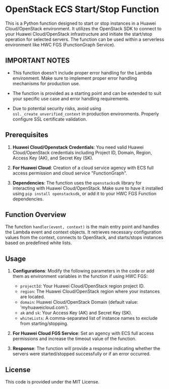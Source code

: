 # OpenStack ECS Start/Stop Function

This is a Python function designed to start or stop instances in a Huawei Cloud/OpenStack environment. It utilizes the OpenStack SDK to connect to your Huawei Cloud/OpenStack infrastructure and initiate the start/stop operation for selected servers. The function can be used within a serverless environment like HWC FGS (FunctionGraph Service).

## IMPORTANT NOTES

- This function doesn't include proper error handling for the Lambda environment. Make sure to implement proper error handling mechanisms for production use.

- The function is provided as a starting point and can be extended to suit your specific use case and error handling requirements.

- Due to potential security risks, avoid using `ssl._create_unverified_context` in production environments. Properly configure SSL certificate validation.

## Prerequisites

1. **Huawei Cloud/Openstack Credentials**: You need valid Huawei Cloud/OpenStack credentials including Project ID, Domain, Region, Access Key (AK), and Secret Key (SK).

2. **For Huawei Cloud**: Creation of a cloud service agency with ECS full access permission and cloud service "FunctionGraph".

3. **Dependencies**: The function uses the `openstacksdk` library for interacting with Huawei Cloud/OpenStack. Make sure to have it installed using `pip install openstacksdk`, or add it to your HWC FGS Function dependencies.

## Function Overview

The function `handler(event, context)` is the main entry point and handles the Lambda event and context objects. It retrieves necessary configuration values from the context, connects to OpenStack, and starts/stops instances based on predefined white lists.

## Usage

1. **Configurations**: Modify the following parameters in the code or add them as environment variables in the function if using HWC FGS:

   - `projectId`: Your Huawei Cloud/OpenStack region project ID.
   - `region`: The Huawei Cloud/OpenStack region where your instances are located.
   - `domain`: Huawei Cloud/OpenStack Domain (default value: 'myhuaweicloud.com').
   - `ak` and `sk`: Your Access Key (AK) and Secret Key (SK).
   - `whiteLists`: A comma-separated list of instance names to exclude from starting/stopping.

2. **For Huawei Cloud FGS Service**: Set an agency with ECS full access permissions and increase the timeout value of the function.

3. **Response**: The function will provide a response indicating whether the servers were started/stopped successfully or if an error occurred.


## License

This code is provided under the MIT License.
